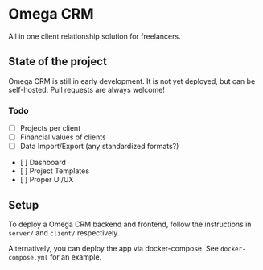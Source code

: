 # Omega CRM

All in one client relationship solution for freelancers.

## State of the project

Omega CRM is still in early development. It is not yet deployed, but can be self-hosted. Pull requests are always welcome!

### Todo

- [ ] Projects per client
- [ ] Financial values of clients
- [ ] Data Import/Export (any standardized formats?)
- [ ] Dashboard
- [ ] Project Templates
- [ ] Proper UI/UX

## Setup

To deploy a Omega CRM backend and frontend, follow the instructions in `server/` and `client/` respectively.

Alternatively, you can deploy the app via docker-compose. See `docker-compose.yml` for an example.
